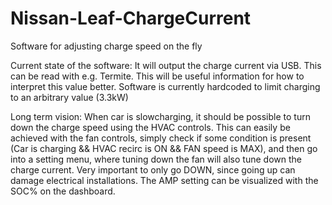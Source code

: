 # Nissan-Leaf-ChargeCurrent
Software for adjusting charge speed on the fly

Current state of the software:
It will output the charge current via USB. This can be read with e.g. Termite. This will be useful information for how to interpret this value better. Software is currently hardcoded to limit charging to an arbitrary value (3.3kW)

Long term vision:
When car is slowcharging, it should be possible to turn down the charge speed using the HVAC controls. This can easily be achieved with the fan controls, simply check if some condition is present (Car is charging && HVAC recirc is ON && FAN speed is MAX), and then go into a setting menu, where tuning down the fan will also tune down the charge current. Very important to only go DOWN, since going up can damage electrical installations. The AMP setting can be visualized with the SOC% on the dashboard.
